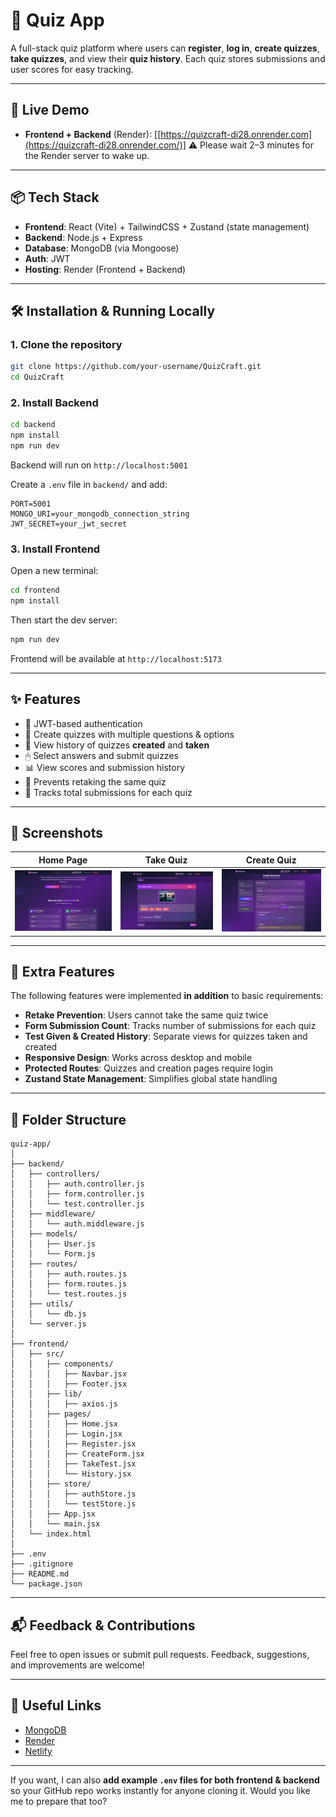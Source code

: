 # 📝 Quiz App

A full-stack quiz platform where users can **register**, **log in**, **create quizzes**, **take quizzes**, and view their **quiz history**. Each quiz stores submissions and user scores for easy tracking.

---

## 🚀 Live Demo

* **Frontend + Backend** (Render): [[https://quizcraft-di28.onrender.com](https://quizcraft-di28.onrender.com/)]
  ⚠️ Please wait 2–3 minutes for the Render server to wake up.

---

## 📦 Tech Stack

* **Frontend**: React (Vite) + TailwindCSS + Zustand (state management)
* **Backend**: Node.js + Express
* **Database**: MongoDB (via Mongoose)
* **Auth**: JWT
* **Hosting**: Render (Frontend + Backend)

---

## 🛠️ Installation & Running Locally

### 1. Clone the repository

```bash
git clone https://github.com/your-username/QuizCraft.git
cd QuizCraft
```

### 2. Install Backend

```bash
cd backend
npm install
npm run dev
```

Backend will run on `http://localhost:5001`

Create a `.env` file in `backend/` and add:

```
PORT=5001
MONGO_URI=your_mongodb_connection_string
JWT_SECRET=your_jwt_secret
```

### 3. Install Frontend

Open a new terminal:

```bash
cd frontend
npm install
```

Then start the dev server:

```bash
npm run dev
```

Frontend will be available at `http://localhost:5173`

---

## ✨ Features

* 🔐 JWT-based authentication
* 📝 Create quizzes with multiple questions & options
* 🧾 View history of quizzes **created** and **taken**
* 🖱 Select answers and submit quizzes
* 📊 View scores and submission history
* 🚫 Prevents retaking the same quiz
* 🎯 Tracks total submissions for each quiz

---

## 📸 Screenshots

| Home Page                       | Take Quiz                                 | Create Quiz                                   |
| ------------------------------- | ----------------------------------------- | --------------------------------------------- |
| ![Home](./screenshots/home.png) | ![Take Quiz](./screenshots/take-quiz.png) | ![Create Quiz](./screenshots/create-quiz.png) |

---

## 🌟 Extra Features

The following features were implemented **in addition** to basic requirements:

* **Retake Prevention**: Users cannot take the same quiz twice
* **Form Submission Count**: Tracks number of submissions for each quiz
* **Test Given & Created History**: Separate views for quizzes taken and created
* **Responsive Design**: Works across desktop and mobile
* **Protected Routes**: Quizzes and creation pages require login
* **Zustand State Management**: Simplifies global state handling

---

## 📐 Folder Structure

```
quiz-app/
│
├── backend/
│   ├── controllers/
│   │   ├── auth.controller.js
│   │   ├── form.controller.js
│   │   └── test.controller.js
│   ├── middleware/
│   │   └── auth.middleware.js
│   ├── models/
│   │   ├── User.js
│   │   └── Form.js
│   ├── routes/
│   │   ├── auth.routes.js
│   │   ├── form.routes.js
│   │   └── test.routes.js
│   ├── utils/
│   │   └── db.js
│   └── server.js
│
├── frontend/
│   ├── src/
│   │   ├── components/
│   │   │   ├── Navbar.jsx
│   │   │   ├── Footer.jsx
│   │   ├── lib/
│   │   │   ├── axios.js
│   │   ├── pages/
│   │   │   ├── Home.jsx
│   │   │   ├── Login.jsx
│   │   │   ├── Register.jsx
│   │   │   ├── CreateForm.jsx
│   │   │   ├── TakeTest.jsx
│   │   │   └── History.jsx
│   │   ├── store/
│   │   │   ├── authStore.js
│   │   │   └── testStore.js
│   │   ├── App.jsx
│   │   └── main.jsx
│   └── index.html
│
├── .env
├── .gitignore
├── README.md
└── package.json
```

---

## 📬 Feedback & Contributions

Feel free to open issues or submit pull requests. Feedback, suggestions, and improvements are welcome!

---

## 🔗 Useful Links

* [MongoDB](https://www.mongodb.com/)
* [Render](https://render.com/)
* [Netlify](https://netlify.com/)

---

If you want, I can also **add example `.env` files for both frontend & backend** so your GitHub repo works instantly for anyone cloning it. Would you like me to prepare that too?

